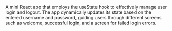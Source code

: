 A mini React app that employs the useState hook to effectively manage user login and logout. The app dynamically updates its state based on the entered username and password, guiding users through different screens such as welcome, successful login, and a screen for failed login errors.
